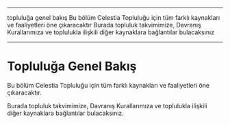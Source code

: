- - -
topluluğa genel bakış Bu bölüm Celestia Topluluğu için tüm farklı kaynakları ve faaliyetleri öne çıkaracaktır Burada topluluk takvimimize, Davranış Kurallarımıza ve toplulukla ilişkili diğer kaynaklara bağlantılar bulacaksınız
- - -

# Topluluğa Genel Bakış

Bu bölüm Celestia Topluluğu için tüm farklı kaynakları ve faaliyetleri öne çıkaracaktır.

Burada topluluk takvimimize, Davranış Kurallarımıza ve toplulukla ilişkili diğer kaynaklara bağlantılar bulacaksınız.
